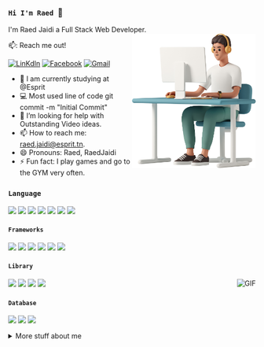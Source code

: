 ### `Hi I'm Raed `👋  

I'm Raed Jaidi a Full Stack Web Developer.
<img align="right" width="50%" src="https://github.com/Dedpy/Dedpy/raw/main/Boy%20working.png" alt="Raedjd-freelancer" style="max-width: 100%;">

📫: Reach me out!

<a href="https://www.linkedin.com/in/raed-jaidi/" rel="nofollow"><img src="https://img.shields.io/badge/LinkedIn-0077B5?style=for-the-badge&logo=linkedin&logoColor=white" alt="LinKdIn"></a>
<a href="https://www.facebook.com/raed.jaidy.9/" rel="nofollow"><img src="https://img.shields.io/badge/Facebook-1877F2?style=for-the-badge&logo=facebook&logoColor=white" alt="Facebook"></a>
<a href="mailto:raed.jaidi@esprit.tn?subject=Hola%20Sumanth"><img src="https://camo.githubusercontent.com/2e31b0d0e07e5431ee3f85689b488016d52a4fb97e523ae497023a9746e2e52e/68747470733a2f2f696d672e736869656c64732e696f2f62616467652f676d61696c2d2532334431343833362e7376673f267374796c653d666f722d7468652d6261646765266c6f676f3d676d61696c266c6f676f436f6c6f723d7768697465" alt="Gmail" data-canonical-src="https://img.shields.io/badge/gmail-%23D14836.svg?&amp;style=for-the-badge&amp;logo=gmail&amp;logoColor=white" style="max-width: 100%;"></a>




- 🔭 I am currently studying at @Esprit
- 💻 Most used line of code git commit -m "Initial Commit"
- 🤔 I’m looking for help with Outstanding Video ideas.
- 📫 How to reach me: raed.jaidi@esprit.tn.
- 😄 Pronouns: Raed, RaedJaidi
- ⚡  Fun fact: I play games and go to the GYM very often.

### `Language`

<a href="#" rel="nofollow"><img src="https://img.shields.io/badge/C-00599C?style=for-the-badge&logo=c&logoColor=white"></a>
<a href="#" rel="nofollow"><img src="https://img.shields.io/badge/JavaScript-323330?style=for-the-badge&logo=javascript&logoColor=F7DF1E"></a>
<a href="#" rel="nofollow"><img src="https://img.shields.io/badge/TypeScript-007ACC?style=for-the-badge&logo=typescript&logoColor=white"></a>
<a href="#" rel="nofollow"><img src="https://img.shields.io/badge/Java-ED8B00?style=for-the-badge&logo=java&logoColor=white"></a>
<a href="#" rel="nofollow"><img src="https://img.shields.io/badge/Python-FFD43B?style=for-the-badge&logo=python&logoColor=blu"></a>
<a href="#" rel="nofollow"><img src="https://img.shields.io/badge/HTML5-E34F26?style=for-the-badge&logo=html5&logoColor=white"></a>
<a href="#" rel="nofollow"><img src="https://img.shields.io/badge/CSS3-1572B6?style=for-the-badge&logo=css3&logoColor=white"></a>

#### `Frameworks` 


<a href="#" rel="nofollow"><img src="https://img.shields.io/badge/Angular-DD0031?style=for-the-badge&logo=angular&logoColor=white"></a>
<a href="#" rel="nofollow"><img src="https://img.shields.io/badge/Express.js-000000?style=for-the-badge&logo=express&logoColor=white"></a>
<a href="#" rel="nofollow"><img src="https://img.shields.io/badge/Bootstrap-563D7C?style=for-the-badge&logo=bootstrap&logoColor=white"></a>
<a href="#" rel="nofollow"><img src="https://img.shields.io/badge/Spring_Boot-F2F4F9?style=for-the-badge&logo=spring-boot"></a>
<a href="#" rel="nofollow"><img src="https://img.shields.io/badge/Django-092E20?style=for-the-badge&logo=django&logoColor=green"></a>
<a href="#" rel="nofollow"><img src="https://img.shields.io/badge/.NET-512BD4?style=for-the-badge&logo=dotnet&logoColor=white"></a>

#### `Library` 

<a href="#" rel="nofollow"><img src="https://img.shields.io/badge/React-20232A?style=for-the-badge&logo=react&logoColor=61DAFB"></a>
<a href="#" rel="nofollow"><img src="https://img.shields.io/badge/Redux-593D88?style=for-the-badge&logo=redux&logoColor=white"></a>
<a href="#" rel="nofollow"><img src="https://img.shields.io/badge/Socket.io-010101?&style=for-the-badge&logo=Socket.io&logoColor=white"></a>
<a href="#" rel="nofollow"><img src="https://img.shields.io/badge/jQuery-0769AD?style=for-the-badge&logo=jquery&logoColor=white"></a>
<img align="right" alt="GIF" height="160px" src="https://camo.githubusercontent.com/fa22a95c9000d4e4914bc5de9fb94adde07fc0123f0f91ed0f2c3b7bd0240fcb/68747470733a2f2f6f63746f6465782e6769746875622e636f6d2f696d616765732f6461667470756e6b746f6361742d74686f6d61732e676966" data-canonical-src="https://octodex.github.com/images/daftpunktocat-thomas.gif" style="max-width: 100%;">

####  `Database`

<a href="#" rel="nofollow"><img src="https://img.shields.io/badge/MySQL-005C84?style=for-the-badge&logo=mysql&logoColor=white"></a>
<a href="#" rel="nofollow"><img src="https://img.shields.io/badge/MongoDB-4EA94B?style=for-the-badge&logo=mongodb&logoColor=white"></a>
<a href="#" rel="nofollow"><img src="https://img.shields.io/badge/Neo4j-018bff?style=for-the-badge&logo=neo4j&logoColor=white"></a>


<details>
 <summary>More stuff about me </summary>

#### `Profile Visits`

 ![visitor badge](https://visitor-badge.glitch.me/badge?page_id=Raedjd)
  

 #### `Github Stats`
 
![Anurag's GitHub stats](https://activity-graph.herokuapp.com/graph?username=Raedjd&amp;theme=tokyonight)   
<div align="center">
 
![Anurag's GitHub stats](https://github-readme-stats.vercel.app/api?username=Raedjd&hide=contribs,prs&theme=tokyonight)

![Anurag's GitHub stats](https://github-readme-streak-stats.herokuapp.com/?user=Raedjd&amp;theme=tokyonight)
 
 ![Anurag's GitHub stats](https://github-readme-stats.vercel.app/api/top-langs/?username=Raedjd&amp;theme=tokyonight)

 
 
 </div>
 

